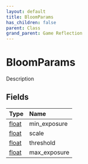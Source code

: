 ```yaml
---
layout: default
title: BloomParams
has_children: false
parent: Class
grand_parent: Game Reflection
---
```

# BloomParams
Description 

## Fields

| Type | Name |
|:----------|:--------------|
| [float](/riftbreaker-wiki/docs/game-reflection/components/float/) | min_exposure |
| [float](/riftbreaker-wiki/docs/game-reflection/components/float/) | scale |
| [float](/riftbreaker-wiki/docs/game-reflection/components/float/) | threshold |
| [float](/riftbreaker-wiki/docs/game-reflection/components/float/) | max_exposure |

